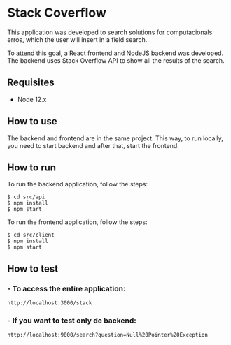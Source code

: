 # Stack Coverflow

This application was developed to search solutions for computacionals erros, which
the user will insert in a field search.

To attend this goal, a React frontend and NodeJS backend was developed. The backend
uses Stack Overflow API to show all the results of the search.

## Requisites
* Node 12.x

## How to use
The backend and frontend are in the same project. This way, to run locally, you need to 
start backend and after that, start the frontend.

## How to run

To run the backend application, follow the steps:
```
$ cd src/api
$ npm install
$ npm start
```

To run the frontend application, follow the steps:

```
$ cd src/client
$ npm install
$ npm start
```

## How to test

### - To access the entire application:
```
http://localhost:3000/stack
```

### - If you want to test only de backend:
```
http://localhost:9000/search?question=Null%20Pointer%20Exception
```
